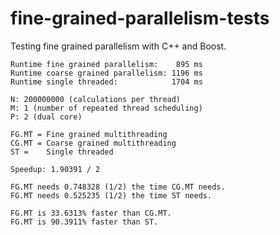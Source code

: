 fine-grained-parallelism-tests
==============================

Testing fine grained parallelism with C++ and Boost.

	Runtime fine grained parallelism:    895 ms
	Runtime coarse grained parallelism: 1196 ms
	Runtime single threaded:            1704 ms

	N: 200000000 (calculations per thread)
	M: 1 (number of repeated thread scheduling)
	P: 2 (dual core)

	FG.MT = Fine grained multithreading
	CG.MT = Coarse grained multithreading
	ST =    Single threaded

	Speedup: 1.90391 / 2

	FG.MT needs 0.748328 (1/2) the time CG.MT needs.
	FG.MT needs 0.525235 (1/2) the time ST needs.

	FG.MT is 33.6313% faster than CG.MT.
	FG.MT is 90.3911% faster than ST.
